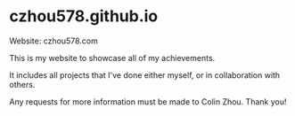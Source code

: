 # czhou578.github.io

Website: czhou578.com

This is my website to showcase all of my achievements. 

It includes all projects that I've done either myself, or in collaboration with others. 

Any requests for more information must be made to Colin Zhou. Thank you!
